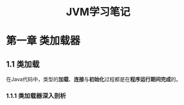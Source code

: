 <h1 style="font-weight:bold;"><center>JVM学习笔记</center></h1>

# 第一章 类加载器

## 1.1 类加载

​		在Java代码中，类型的**加载**、**连接**与**初始化**过程都是在**程序运行期间完成**的。

### 1.1.1 类加载器深入剖析



​		
